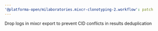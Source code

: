 ```yaml
---
'@platforma-open/milaboratories.mixcr-clonotyping-2.workflow': patch
---
```


Drop logs in mixcr export to prevent CID conflicts in results deduplication
